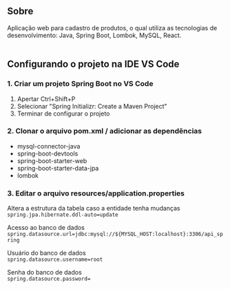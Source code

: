 ## Sobre
Aplicação web para cadastro de produtos, o qual utiliza as tecnologias de desenvolvimento: Java, Spring Boot, Lombok, MySQL, React.<br><br>

## Configurando o projeto na IDE VS Code

### 1. Criar um projeto Spring Boot no VS Code
1. Apertar Ctrl+Shift+P
2. Selecionar "Spring Initializr: Create a Maven Project"
3. Terminar de configurar o projeto

### 2. Clonar o arquivo pom.xml / adicionar as dependências
* mysql-connector-java
* spring-boot-devtools
* spring-boot-starter-web
* spring-boot-starter-data-jpa
* lombok

### 3. Editar o arquivo resources/application.properties

Altera a estrutura da tabela caso a entidade tenha mudanças <br>
`spring.jpa.hibernate.ddl-auto=update`

Acesso ao banco de dados <br>
`spring.datasource.url=jdbc:mysql://${MYSQL_HOST:localhost}:3306/api_spring`

Usuário do banco de dados <br>
`spring.datasource.username=root`

Senha do banco de dados <br>
`spring.datasource.password=`

